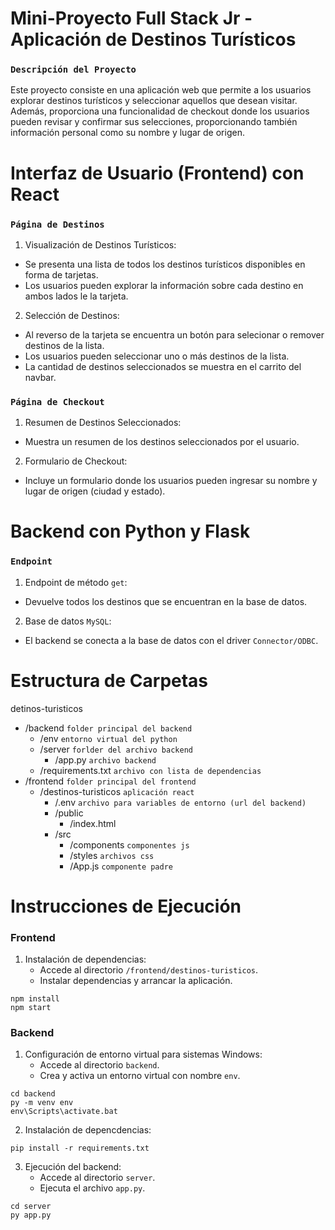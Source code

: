 # Mini-Proyecto Full Stack Jr - Aplicación de Destinos Turísticos

### `Descripción del Proyecto`

Este proyecto consiste en una aplicación web que permite a los usuarios explorar destinos turísticos y seleccionar aquellos que desean visitar. Además, proporciona una funcionalidad de checkout donde los usuarios pueden revisar y confirmar sus selecciones, proporcionando también información personal como su nombre y lugar de origen.

# Interfaz de Usuario (Frontend) con React

### `Página de Destinos`

1. Visualización de Destinos Turísticos:

- Se presenta una lista de todos los destinos turísticos disponibles en forma de tarjetas.
- Los usuarios pueden explorar la información sobre cada destino en ambos lados le la tarjeta.

2. Selección de Destinos:

- Al reverso de la tarjeta se encuentra un botón para selecionar o remover destinos de la lista.
- Los usuarios pueden seleccionar uno o más destinos de la lista.
- La cantidad de destinos seleccionados se muestra en el carrito del navbar.

### `Página de Checkout`

1. Resumen de Destinos Seleccionados:

- Muestra un resumen de los destinos seleccionados por el usuario.

2. Formulario de Checkout:

- Incluye un formulario donde los usuarios pueden ingresar su nombre y lugar de origen (ciudad y estado).

# Backend con Python y Flask

### `Endpoint`

1. Endpoint de método `get`:

- Devuelve todos los destinos que se encuentran en la base de datos.

2. Base de datos `MySQL`:

- El backend se conecta a la base de datos con el driver `Connector/ODBC`.

# Estructura de Carpetas

detinos-turisticos

- /backend `folder principal del backend`
  - /env `entorno virtual del python`
  - /server `forlder del archivo backend`
    - /app.py `archivo backend`
  - /requirements.txt `archivo con lista de dependencias`
- /frontend `folder principal del frontend`
  - /destinos-turisticos `aplicación react`
    - /.env `archivo para variables de entorno (url del backend)`
    - /public
      - /index.html
    - /src
      - /components `componentes js`
      - /styles `archivos css`
      - /App.js `componente padre`

# Instrucciones de Ejecución

### Frontend

1. Instalación de dependencias:
   - Accede al directorio `/frontend/destinos-turisticos`.
   - Instalar dependencias y arrancar la aplicación.

```
npm install
npm start
```

### Backend

1. Configuración de entorno virtual para sistemas Windows:
   - Accede al directorio `backend`.
   - Crea y activa un entorno virtual con nombre `env`.

```
cd backend
py -m venv env
env\Scripts\activate.bat
```

2. Instalación de depencdencias:

```
pip install -r requirements.txt
```

3. Ejecución del backend:
   - Accede al directorio `server`.
   - Ejecuta el archivo `app.py`.

```
cd server
py app.py
```
